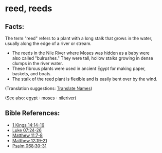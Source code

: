 # reed, reeds #

## Facts: ##

The term "reed" refers to a plant with a long stalk that grows in the water, usually along the edge of a river or stream.

* The reeds in the Nile River where Moses was hidden as a baby were also called "bulrushes." They were tall, hollow stalks growing in dense clumps in the river water.
* These fibrous plants were used in ancient Egypt for making paper, baskets, and boats.
* The stalk of the reed plant is flexible and is easily bent over by the wind.

(Translation suggestions: [Translate Names](https://git.door43.org/Door43/en-ta-translate-vol1/src/master/content/translate_names.md))

(See also: [egypt](../other/egypt.md) **·** [moses](../other/moses.md) **·** [nileriver](../other/nileriver.md))

## Bible References: ##

* [1 Kings 14:14-16](https://door43.org/en/bible/notes/1ki/14/14)
* [Luke 07:24-26](https://door43.org/en/bible/notes/luk/07/24)
* [Matthew 11:7-8](https://door43.org/en/bible/notes/mat/11/07)
* [Matthew 12:19-21](https://door43.org/en/bible/notes/mat/12/19)
* [Psalm 068:30-31](https://door43.org/en/bible/notes/psa/068/030)

